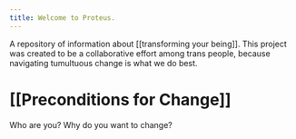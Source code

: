 ```yaml
---
title: Welcome to Proteus.
---
```

A repository of information about [[transforming your being]]. 
This project was created to be a collaborative effort among trans people, because navigating tumultuous change is what we do best.

# [[Preconditions for Change]]
Who are you? Why do you want to change?

